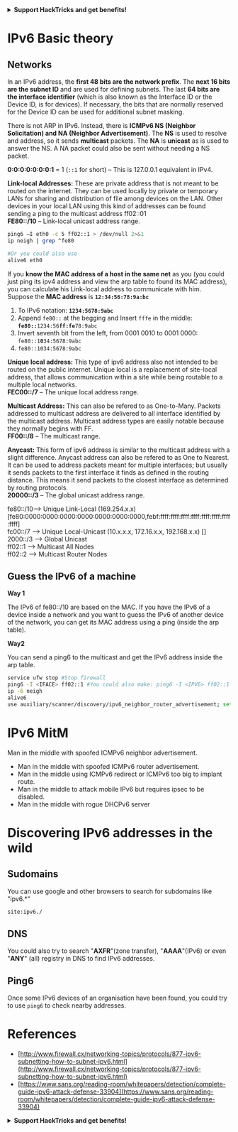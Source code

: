 

<details>

<summary><strong>Support HackTricks and get benefits!</strong></summary>

- Do you work in a **cybersecurity company**? Do you want to see your **company advertised in HackTricks**? or do you want to have access to the **latest version of the PEASS or download HackTricks in PDF**? Check the [**SUBSCRIPTION PLANS**](https://github.com/sponsors/carlospolop)!

- Discover [**The PEASS Family**](https://opensea.io/collection/the-peass-family), our collection of exclusive [**NFTs**](https://opensea.io/collection/the-peass-family)

- Get the [**official PEASS & HackTricks swag**](https://peass.creator-spring.com)

- **Join the** [**💬**](https://emojipedia.org/speech-balloon/) [**Discord group**](https://discord.gg/hRep4RUj7f) or the [**telegram group**](https://t.me/peass) or **follow** me on **Twitter** [**🐦**](https://github.com/carlospolop/hacktricks/tree/7af18b62b3bdc423e11444677a6a73d4043511e9/\[https:/emojipedia.org/bird/README.md)[**@carlospolopm**](https://twitter.com/carlospolopm)**.**

- **Share your hacking tricks by submitting PRs to the** [**hacktricks github repo**](https://github.com/carlospolop/hacktricks)**.**

</details>


# IPv6 Basic theory

## Networks

In an IPv6 address, the **first 48 bits are the network prefix**. The **next 16 bits are the subnet ID** and are used for defining subnets. The last **64 bits are the interface identifier** (which is also known as the Interface ID or the Device ID, is for devices). If necessary, the bits that are normally reserved for the Device ID can be used for additional subnet masking.

There is not ARP in IPv6. Instead, there is **ICMPv6 NS (Neighbor Solicitation) and NA (Neighbor Advertisement)**. The **NS** is used to resolve and address, so it sends **multicast** packets. The **NA** is **unicast** as is used to answer the NS. A NA packet could also be sent without needing a NS packet.

**0:0:0:0:0:0:0:1** = 1 (`::1` for short)  – This is 127.0.0.1 equivalent in IPv4.

**Link-local Addresses:** These are private address that is not meant to be routed on the internet. They can be used locally by private or temporary LANs for sharing and distribution of file among devices on the LAN. Other devices in your local LAN using this kind of addresses can be found sending a ping to the multicast address ff02::01\
**FE80::/10**  – Link-local unicast address range.

```bash
ping6 –I eth0 -c 5 ff02::1 > /dev/null 2>&1
ip neigh | grep ^fe80

#Or you could also use
alive6 eth0
```

If you **know the MAC address of a host in the same net** as you (you could just ping its ipv4 address and view the arp table to found its MAC address), you can calculate his Link-local address to communicate with him.\
Suppose the **MAC address** is **`12:34:56:78:9a:bc`**

1. To IPv6 notation: **`1234:5678:9abc`**
2. Append `fe80::` at the begging and Insert `fffe` in the middle: **`fe80::`**`1234:56`**`ff:fe`**`78:9abc`
3. Invert seventh bit from the left, from 0001 0010 to 0001 0000: `fe80::1`**`0`**`34:5678:9abc`
4. `fe80::1034:5678:9abc`

**Unique local  address:**  This type of ipv6 address also  not intended to be routed on the public internet. Unique local is a replacement of site-local address, that allows communication within a site while being routable to a multiple local networks.\
**FEC00::/7**  – The unique local address range.

**Multicast Address:** This can also be refered to as One-to-Many. Packets addressed to multicast address are delivered to all interface identified by the multicast address. Multicast address types are easily notable because they normally  begins with FF.\
**FF00::/8**  – The multicast range.

**Anycast:**  This form of ipv6 address is similar to the multicast address with a slight difference. Anycast address can also be refered to as One to Nearest. It can be used to address packets meant for multiple interfaces; but usually it sends packets to the first interface it finds as defined in the routing distance. This means it send packets to the closest interface as determined by routing protocols.\
**20000::/3**  – The global unicast address range.

fe80::/10--> Unique Link-Local (169.254.x.x) \[fe80:0000:0000:0000:0000:0000:0000:0000,febf:ffff:ffff:ffff:ffff:ffff:ffff:ffff:ffff]\
fc00::/7 --> Unique Local-Unicast (10.x.x.x, 172.16.x.x, 192.168.x.x) \[]\
2000::/3 --> Global Unicast\
ff02::1 --> Multicast All Nodes\
ff02::2 --> Multicast Router Nodes

## **Guess the IPv6 of a machine**

**Way 1**

The IPv6 of fe80::/10 are based on the MAC. If you have the IPv6 of a device inside a network and you want to guess the IPv6 of another device of the network, you can get its MAC address using a ping (inside the arp table).

**Way2**

You can send a ping6 to the multicast and get the IPv6 address inside the arp table.

```bash
service ufw stop #Stop firewall
ping6 -I <IFACE> ff02::1 #You could also make: ping6 -I <IPV6> ff02::1 if you want to make a ping to a specific IP Address
ip -6 neigh
alive6
use auxiliary/scanner/discovery/ipv6_neighbor_router_advertisement; set INTERFACE eth1; run
```

# IPv6 MitM

Man in the middle with spoofed ICMPv6 neighbor advertisement.

* Man in the middle with spoofed ICMPv6 router advertisement.
* Man in the middle using ICMPv6 redirect or ICMPv6 too big to implant route.
* Man in the middle to attack mobile IPv6 but requires ipsec to be disabled.
* Man in the middle with rogue DHCPv6 server



# Discovering IPv6 addresses in the wild

## Sudomains

You can use google and other browsers to search for subdomains like "ipv6.\*"

```bash
site:ipv6./
```

## DNS

You could also try to search "**AXFR**"(zone transfer), "**AAAA**"(IPv6) or even "**ANY**" (all) registry in DNS to find IPv6 addresses.

## Ping6

Once some IPv6 devices of an organisation have been found, you could try to use `ping6` to check nearby addresses.

# References

* [http://www.firewall.cx/networking-topics/protocols/877-ipv6-subnetting-how-to-subnet-ipv6.html](http://www.firewall.cx/networking-topics/protocols/877-ipv6-subnetting-how-to-subnet-ipv6.html)
* [https://www.sans.org/reading-room/whitepapers/detection/complete-guide-ipv6-attack-defense-33904](https://www.sans.org/reading-room/whitepapers/detection/complete-guide-ipv6-attack-defense-33904)


<details>

<summary><strong>Support HackTricks and get benefits!</strong></summary>

- Do you work in a **cybersecurity company**? Do you want to see your **company advertised in HackTricks**? or do you want to have access to the **latest version of the PEASS or download HackTricks in PDF**? Check the [**SUBSCRIPTION PLANS**](https://github.com/sponsors/carlospolop)!

- Discover [**The PEASS Family**](https://opensea.io/collection/the-peass-family), our collection of exclusive [**NFTs**](https://opensea.io/collection/the-peass-family)

- Get the [**official PEASS & HackTricks swag**](https://peass.creator-spring.com)

- **Join the** [**💬**](https://emojipedia.org/speech-balloon/) [**Discord group**](https://discord.gg/hRep4RUj7f) or the [**telegram group**](https://t.me/peass) or **follow** me on **Twitter** [**🐦**](https://github.com/carlospolop/hacktricks/tree/7af18b62b3bdc423e11444677a6a73d4043511e9/\[https:/emojipedia.org/bird/README.md)[**@carlospolopm**](https://twitter.com/carlospolopm)**.**

- **Share your hacking tricks by submitting PRs to the** [**hacktricks github repo**](https://github.com/carlospolop/hacktricks)**.**

</details>


